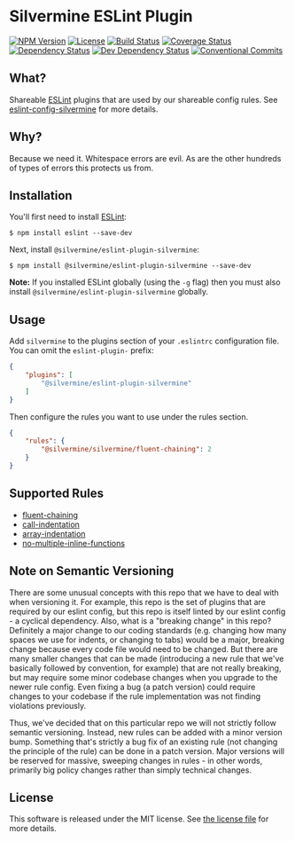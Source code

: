 # Silvermine ESLint Plugin

[![NPM Version](https://img.shields.io/npm/v/@silvermine/eslint-plugin-silvermine.svg)](https://www.npmjs.com/package/@silvermine/eslint-plugin-silvermine)
[![License](https://img.shields.io/github/license/silvermine/eslint-plugin-silvermine.svg)](./LICENSE)
[![Build Status](https://travis-ci.org/silvermine/eslint-plugin-silvermine.svg?branch=master)](https://travis-ci.org/silvermine/eslint-plugin-silvermine)
[![Coverage Status](https://coveralls.io/repos/github/silvermine/eslint-plugin-silvermine/badge.svg?branch=master)](https://coveralls.io/github/silvermine/eslint-plugin-silvermine?branch=master)
[![Dependency Status](https://david-dm.org/silvermine/eslint-plugin-silvermine.svg)](https://david-dm.org/silvermine/eslint-plugin-silvermine)
[![Dev Dependency Status](https://david-dm.org/silvermine/eslint-plugin-silvermine/dev-status.svg)](https://david-dm.org/silvermine/eslint-plugin-silvermine#info=devDependencies&view=table)
[![Conventional Commits](https://img.shields.io/badge/Conventional%20Commits-1.0.0-yellow.svg)](https://conventionalcommits.org)


## What?

Shareable [ESLint](http://eslint.org/) plugins that are used by our shareable config rules.
See [eslint-config-silvermine](https://github.com/silvermine/eslint-config-silvermine/) for more details.

## Why?

Because we need it. Whitespace errors are evil. As are the other hundreds of types of errors this protects us from.

## Installation

You'll first need to install [ESLint](http://eslint.org):

```
$ npm install eslint --save-dev
```

Next, install `@silvermine/eslint-plugin-silvermine`:

```
$ npm install @silvermine/eslint-plugin-silvermine --save-dev
```

**Note:** If you installed ESLint globally (using the `-g` flag) then you must also install `@silvermine/eslint-plugin-silvermine` globally.

## Usage

Add `silvermine` to the plugins section of your `.eslintrc` configuration file. You can omit the `eslint-plugin-` prefix:

```json
{
    "plugins": [
        "@silvermine/eslint-plugin-silvermine"
    ]
}
```


Then configure the rules you want to use under the rules section.

```json
{
    "rules": {
        "@silvermine/silvermine/fluent-chaining": 2
    }
}
```

## Supported Rules

- [fluent-chaining](docs/rules/fluent-chaining.md)
- [call-indentation](docs/rules/call-indentation.md)
- [array-indentation](docs/rules/array-indentation.md)
- [no-multiple-inline-functions](docs/rules/no-multiple-inline-functions.md)


## Note on Semantic Versioning

There are some unusual concepts with this repo that we have to deal with when versioning
it. For example, this repo is the set of plugins that are required by our eslint config,
but this repo is itself linted by our eslint config - a cyclical dependency. Also, what is
a "breaking change" in this repo? Definitely a major change to our coding standards (e.g.
changing how many spaces we use for indents, or changing to tabs) would be a major,
breaking change because every code file would need to be changed. But there are many
smaller changes that can be made (introducing a new rule that we've basically followed by
convention, for example) that are not really breaking, but may require some minor codebase
changes when you upgrade to the newer rule config. Even fixing a bug (a patch version)
could require changes to your codebase if the rule implementation was not finding
violations previously.

Thus, we've decided that on this particular repo we will not strictly follow semantic
versioning. Instead, new rules can be added with a minor version bump. Something that's
strictly a bug fix of an existing rule (not changing the principle of the rule) can be
done in a patch version. Major versions will be reserved for massive, sweeping changes in
rules - in other words, primarily big policy changes rather than simply technical changes.

## License

This software is released under the MIT license. See [the license file](LICENSE) for more details.
